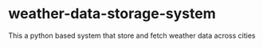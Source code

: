 # weather-data-storage-system
This a python based system that store and fetch weather data across cities
